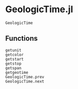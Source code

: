 # GeologicTime.jl

```@docs
GeologicTime
```

## Functions

```@docs
getunit
getcolor
getstart
getstop
getspan
getgeotime
GeologicTime.prev
GeologicTime.next
```

